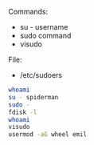 Commands:
- su - username
- sudo command
- visudo

File:
- /etc/sudoers

```bash
whoami
su - spiderman
sudo - 
fdisk -l
whoami
visudo
usermod -aG wheel emil
```